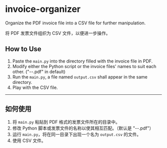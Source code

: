 # invoice-organizer

Organize the PDF invoice file into a CSV file for further manipulation.

将 PDF 发票文件组织为 CSV 文件，以便进一步操作。

## How to Use

1. Paste the `main.py` into the directory filled with the invoice file in PDF.
2. Modify either the Python script or the invoice files' names to suit each other. ("<YYMMDD>-<Name>-<price>.pdf" in default)
3. Run the `main.py`, a file named `output.csv` shall appear in the same directory.
4. Play with the CSV file.

---

## 如何使用

1. 将 `main.py` 粘贴到 PDF 格式的发票文件所在的目录中。
2. 修改 Python 脚本或发票文件的名称以使其相互匹配。（默认是 "<YYMMDD>-<Name>-<price>.pdf"）
3. 运行 `main.py`，将在同一目录下出现一个名为 `output.csv` 的文件。
4. 使用 CSV 文件。
